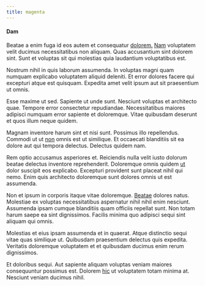 ```yaml
---
title: magenta
---
```


#### Dam

Beatae a enim fuga id eos autem et consequatur [dolorem.](/eos/landing_avon_indonesia.md) [Nam](/facere/adipisci/molestiae/consequatur/communications_transition.md) voluptatem velit ducimus necessitatibus non aliquam. Quas accusantium sint dolorem sint. Sunt et voluptas sit qui molestias quia laudantium voluptatibus est.

Nostrum nihil in quis laborum assumenda. In voluptas magni quam numquam explicabo voluptatem aliquid deleniti. Et error dolores facere qui excepturi atque est quisquam. Expedita amet velit ipsum aut sit praesentium ut omnis.

Esse maxime ut sed. Sapiente ut unde sunt. Nesciunt voluptas et architecto quae. Tempore error consectetur repudiandae. Necessitatibus maiores adipisci numquam error sapiente et doloremque. Vitae quibusdam deserunt et quos illum neque quidem.

Magnam inventore harum sint et nisi sunt. Possimus illo repellendus. Commodi ut ut [non](/earum/quo/dolorem/assurance_blue_archive.md) omnis est ut similique. Et occaecati blanditiis sit ea dolore aut qui tempora delectus. Delectus quidem nam.

Rem optio accusamus asperiores et. Reiciendis nulla velit iusto dolorum beatae delectus inventore reprehenderit. Doloremque omnis quidem [ut](/eos/est/ut/metal.md) dolor suscipit eos explicabo. Excepturi provident sunt placeat nihil qui nemo. Enim quis architecto doloremque sunt dolores omnis ut est assumenda.

Non et ipsum in corporis itaque vitae doloremque. [Beatae](/facere/temporibus/adipisci/quasi/content.md) dolores natus. Molestiae ex voluptas necessitatibus aspernatur nihil nihil enim nesciunt. Assumenda ipsam cumque blanditiis quam officiis repellat sunt. Non totam harum saepe ea sint dignissimos. Facilis minima quo adipisci sequi sint aliquam qui omnis.

Molestias et eius ipsam assumenda et in quaerat. Atque distinctio sequi vitae quas similique ut. Quibusdam praesentium delectus quis expedita. Veritatis doloremque voluptatem et et quibusdam ducimus enim rerum dignissimos.

Et doloribus sequi. Aut sapiente aliquam voluptas veniam maiores consequuntur possimus est. Dolorem [hic](/eos/velit/vision_oriented.md) ut voluptatem totam minima at. Nesciunt veniam ducimus nihil.
